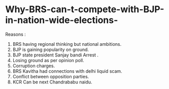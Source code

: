 # Why-BRS-can-t-compete-with-BJP-in-nation-wide-elections-
Reasons : 
1)	BRS having regional  thinking but national ambitions.
2)	BJP is gaining  popularity on ground.
3)	BJP state president Sanjay bandi Arrest .
4)	Losing ground as per opinion poll.
5)	Corruption charges.
6)	BRS Kavitha had connections with delhi liquid scam.
7)	Conflict between opposition parties.
8)	KCR Can be next Chandrababu naidu.
